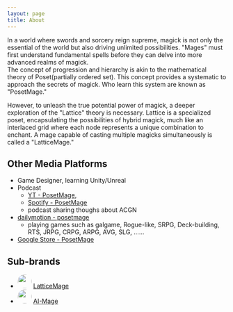```yaml
---
layout: page
title: About
---
```


<style>
img {
  border-radius: 50%; /* Creates the circle shape */
  object-fit: cover; /* Ensures the image covers the area and maintains aspect ratio */
}
</style>

In a world where swords and sorcery reign supreme, magick is not only the essential of the world but also driving unlimited possibilities. "Mages" must first understand fundamental spells before they can delve into more advanced realms of magick.  
The concept of progression and hierarchy is akin to the mathematical theory of Poset(partially ordered set). This concept provides a systematic to approach the secrets of magick. Who learn this system are known as "PosetMage."

However, to unleash the true potential power of magick, a deeper exploration of the "Lattice" theory is necessary. Lattice is a specialized poset, encapsulating the possibilities of hybrid magick, much like an interlaced grid where each node represents a unique combination to enchant. A mage capable of casting multiple magicks simultaneously is called a "LatticeMage."

## Other Media Platforms
  * Game Designer, learning Unity/Unreal
  * Podcast
    * [YT - PosetMage](https://youtube.com/@PosetMage), 
    * [Spotify - PosetMage](https://podcasters.spotify.com/pod/show/posetmage)
    * podcast sharing thoughs about ACGN
  * [dailymotion - posetmage](https://www.dailymotion.com/posetmage)
    * playing games such as galgame, Rogue-like, SRPG, Deck-building, RTS, JRPG, CRPG, ARPG, AVG, SLG, ......
  * [Google Store - PosetMage](https://play.google.com/store/apps/dev?id=7892248912414385648)

## Sub-brands
* <img src="/Images/Icon/LatticeMage_t.png" Height="32" /> [LatticeMage](https://lattice.posetmage.com)
* <img src="/Images/AIMage/LOGO.png" Height="32" /> [AI-Mage](https://ai.posetmage.com)